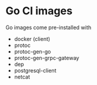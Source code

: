 # Go CI images

Go images come pre-installed with

* docker (client)
* protoc
* protoc-gen-go
* protoc-gen-grpc-gateway
* dep
* postgresql-client
* netcat
